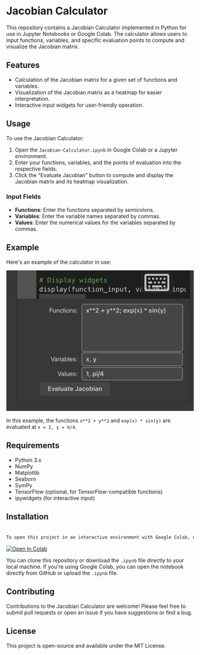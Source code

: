 # Jacobian Calculator

This repository contains a Jacobian Calculator implemented in Python for use in Jupyter Notebooks or Google Colab. The calculator allows users to input functions, variables, and specific evaluation points to compute and visualize the Jacobian matrix.

## Features

- Calculation of the Jacobian matrix for a given set of functions and variables.
- Visualization of the Jacobian matrix as a heatmap for easier interpretation.
- Interactive input widgets for user-friendly operation.

## Usage

To use the Jacobian Calculator:

1. Open the `Jacobian-Calculator.ipynb` in Google Colab or a Jupyter environment.
2. Enter your functions, variables, and the points of evaluation into the respective fields.
3. Click the "Evaluate Jacobian" button to compute and display the Jacobian matrix and its heatmap visualization.

### Input Fields

- **Functions**: Enter the functions separated by semicolons.
- **Variables**: Enter the variable names separated by commas.
- **Values**: Enter the numerical values for the variables separated by commas.

## Example

Here's an example of the calculator in use:

![Jacobian Calculator Example](IMG_5541.jpg)

In this example, the functions `x**2 + y**2` and `exp(x) * sin(y)` are evaluated at `x = 1, y = π/4`.

## Requirements

- Python 3.x
- NumPy
- Matplotlib
- Seaborn
- SymPy
- TensorFlow (optional, for TensorFlow-compatible functions)
- ipywidgets (for interactive input)

## Installation

```bash

To open this project in an interactive environment with Google Colab, click the following button:
```
[![Open In Colab](https://colab.research.google.com/assets/colab-badge.svg)](https://colab.research.google.com/github/LoQiseaking69/Jacobian-calculator/blob/main/Jacobian-Calculator.ipynb)



You can clone this repository or download the `.ipynb` file directly to your local machine. If you're using Google Colab, you can open the notebook directly from GitHub or upload the `.ipynb` file.

## Contributing

Contributions to the Jacobian Calculator are welcome! Please feel free to submit pull requests or open an issue if you have suggestions or find a bug.

## License

This project is open-source and available under the MIT License.
